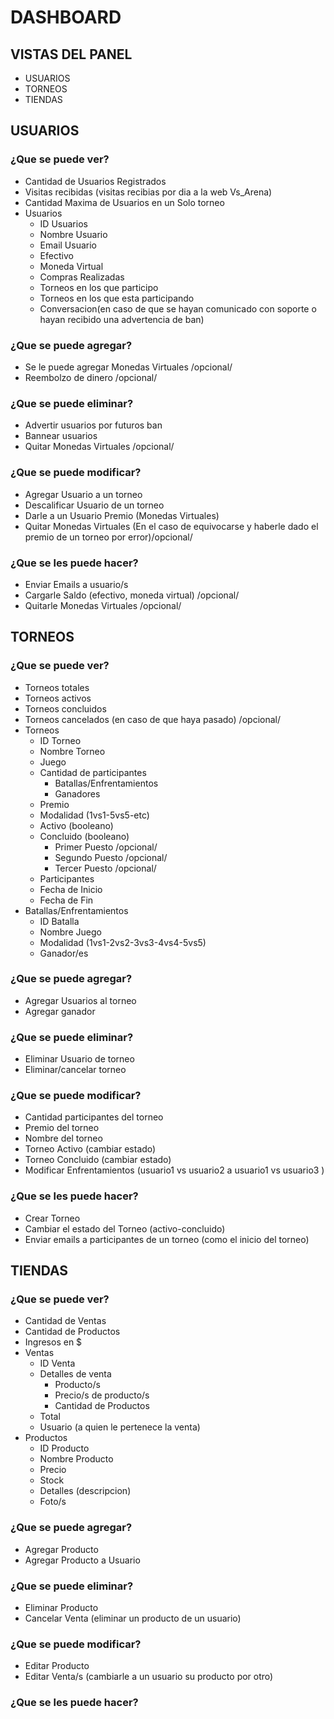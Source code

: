 # DASHBOARD

## VISTAS DEL PANEL

- USUARIOS
- TORNEOS
- TIENDAS

## USUARIOS

### ¿Que se puede ver?

- Cantidad de Usuarios Registrados
- Visitas recibidas (visitas recibias por dia a la web Vs_Arena)
- Cantidad Maxima de Usuarios en un Solo torneo
- Usuarios 
  - ID Usuarios
  - Nombre Usuario
  - Email Usuario
  - Efectivo
  - Moneda Virtual
  - Compras Realizadas
  - Torneos en los que participo
  - Torneos en los que esta participando
  - Conversacion(en caso de que se hayan comunicado con soporte o hayan recibido una advertencia de ban)

### ¿Que se puede agregar?

- Se le puede agregar Monedas Virtuales /opcional/
- Reembolzo de dinero /opcional/

### ¿Que se puede eliminar?

- Advertir usuarios por futuros ban
- Bannear usuarios
- Quitar Monedas Virtuales /opcional/

### ¿Que se puede modificar?

- Agregar Usuario a un torneo
- Descalificar Usuario de un torneo
- Darle a un Usuario Premio (Monedas Virtuales)
- Quitar Monedas Virtuales (En el caso de equivocarse y haberle dado el premio de un torneo por error)/opcional/

### ¿Que se les puede hacer?

- Enviar Emails a usuario/s
- Cargarle Saldo (efectivo, moneda virtual) /opcional/
- Quitarle Monedas Virtuales /opcional/

## TORNEOS

### ¿Que se puede ver?

- Torneos totales
- Torneos activos
- Torneos concluidos
- Torneos cancelados (en caso de que haya pasado) /opcional/
- Torneos
  - ID Torneo
  - Nombre Torneo
  - Juego
  - Cantidad de participantes
    - Batallas/Enfrentamientos
    - Ganadores
  - Premio
  - Modalidad (1vs1-5vs5-etc)
  - Activo (booleano)
  - Concluido (booleano)
    - Primer Puesto /opcional/
    - Segundo Puesto /opcional/
    - Tercer Puesto /opcional/
  - Participantes
  - Fecha de Inicio
  - Fecha de Fin
- Batallas/Enfrentamientos
  - ID Batalla
  - Nombre Juego
  - Modalidad (1vs1-2vs2-3vs3-4vs4-5vs5)
  - Ganador/es

### ¿Que se puede agregar?

- Agregar Usuarios al torneo
- Agregar ganador

### ¿Que se puede eliminar?

- Eliminar Usuario de torneo
- Eliminar/cancelar torneo

### ¿Que se puede modificar?

- Cantidad participantes del torneo
- Premio del torneo
- Nombre del torneo
- Torneo Activo (cambiar estado)
- Torneo Concluido (cambiar estado)
- Modificar Enfrentamientos (usuario1 vs usuario2 a usuario1 vs usuario3 )

### ¿Que se les puede hacer?

- Crear Torneo
- Cambiar el estado del Torneo (activo-concluido)
- Enviar emails a participantes de un torneo (como el inicio del torneo)

## TIENDAS

### ¿Que se puede ver?

- Cantidad de Ventas
- Cantidad de Productos
- Ingresos en $
- Ventas
  - ID Venta
  - Detalles de venta
    - Producto/s
    - Precio/s de producto/s
    - Cantidad de Productos
  - Total
  - Usuario (a quien le pertenece la venta)
- Productos <!--TENER EN CUENTA QUE TAMBIEN SE VENDERAN MONEDAS VIRTUALES-->
  - ID Producto
  - Nombre Producto
  - Precio
  - Stock
  - Detalles (descripcion)
  - Foto/s

### ¿Que se puede agregar?

- Agregar Producto
- Agregar Producto a Usuario

### ¿Que se puede eliminar?

- Eliminar Producto
- Cancelar Venta (eliminar un producto de un usuario)

### ¿Que se puede modificar?

- Editar Producto
- Editar Venta/s (cambiarle a un usuario su producto por otro)

### ¿Que se les puede hacer? 
<!--BUSCAR QUE SE LE PUEDE HACER-->
